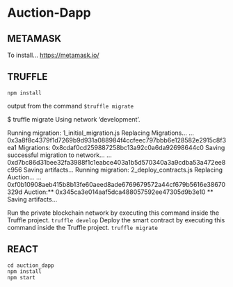 # Auction-Dapp

## METAMASK 
To install...
https://metamask.io/

## TRUFFLE
`npm install`

output from the command `$truffle migrate`

$ truffle migrate
Using network ‘development’.

Running migration: 1_initial_migration.js
 Replacing Migrations…
 … 0x3a8f8c4379f1d7269b9d931a088984f4ccfeec797bbb6e128582e2915c8f3ea1
 Migrations: 0x8cdaf0cd259887258bc13a92c0a6da92698644c0
Saving successful migration to network…
 … 0xd7bc86d31bee32fa3988f1c1eabce403a1b5d570340a3a9cdba53a472ee8c956
Saving artifacts…
Running migration: 2_deploy_contracts.js
 Replacing Auction…
 … 0xf0b10908aeb415b8b13fe60aeed8ade6769679572a44cf679b5616e38670329d
Auction:** 0x345ca3e014aaf5dca488057592ee47305d9b3e10 **
Saving artifacts…

Run the private blockchain network by executing this command inside the Truffle project.
`truffle develop`
Deploy the smart contract by executing this command inside the Truffle project.
`truffle migrate`


## REACT 
```
cd auction_dapp
npm install
npm start
```

